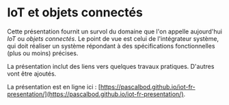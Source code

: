 # IoT et objets connectés

Cette présentation fournit un survol du domaine que l'on appelle aujourd'hui *IoT* ou *objets connectés*. 
Le point de vue est celui de l'intégrateur système, qui doit réaliser un système répondant à des 
spécifications fonctionnelles (plus ou moins) précises.

La présentation inclut des liens vers quelques travaux pratiques. D'autres vont être ajoutés.

La présentation est en ligne ici : [https://pascalbod.github.io/iot-fr-presentation/](https://pascalbod.github.io/iot-fr-presentation/).
